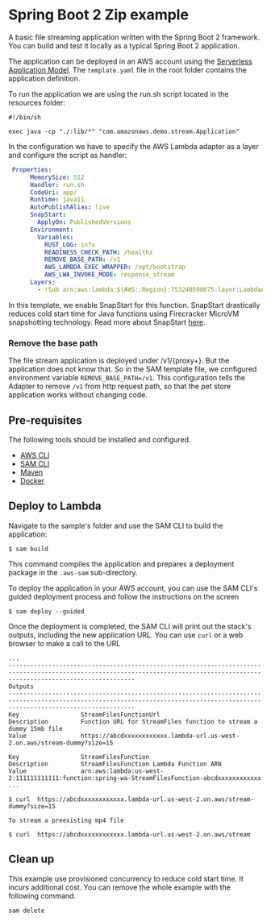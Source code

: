 # Spring Boot 2 Zip example

A basic file streaming application written with the Spring Boot 2 framework. You can build and test it locally as a typical Spring Boot 2 application.

The application can be deployed in an AWS account using the [Serverless Application Model](https://github.com/awslabs/serverless-application-model). The `template.yaml` file in the root folder contains the application definition.

To run the application we are using the run.sh script located in the resources folder:

```shell
#!/bin/sh

exec java -cp "./:lib/*" "com.amazonaws.demo.stream.Application"
```

In the configuration we have to specify the AWS Lambda adapter as a layer and configure the script as handler:

```yaml
 Properties:
      MemorySize: 512
      Handler: run.sh
      CodeUri: app/
      Runtime: java11
      AutoPublishAlias: live
      SnapStart:
        ApplyOn: PublishedVersions      
      Environment:
        Variables:
          RUST_LOG: info
          READINESS_CHECK_PATH: /healthz
          REMOVE_BASE_PATH: /v1
          AWS_LAMBDA_EXEC_WRAPPER: /opt/bootstrap
          AWS_LWA_INVOKE_MODE: response_stream
      Layers:
        - !Sub arn:aws:lambda:${AWS::Region}:753240598075:layer:LambdaAdapterLayerX86:20
```
In this template, we enable SnapStart for this function. SnapStart drastically reduces cold start time for Java functions using Firecracker MicroVM snapshotting technology. Read more about SnapStart [here](https://docs.aws.amazon.com/lambda/latest/dg/snapstart.html).

### Remove the base path

The file stream application is deployed under /v1/{proxy+}. But the application does not know that. So in the SAM template file, we configured environment variable `REMOVE_BASE_PATH=/v1`. 
This configuration tells the Adapter to remove `/v1` from http request path, so that the pet store application works without changing code. 


## Pre-requisites

The following tools should be installed and configured.

* [AWS CLI](https://aws.amazon.com/cli/)
* [SAM CLI](https://github.com/awslabs/aws-sam-cli)
* [Maven](https://maven.apache.org/)
* [Docker](https://www.docker.com/products/docker-desktop)

## Deploy to Lambda
Navigate to the sample's folder and use the SAM CLI to build the application:

```shell
$ sam build
```

This command compiles the application and prepares a deployment package in the `.aws-sam` sub-directory.

To deploy the application in your AWS account, you can use the SAM CLI's guided deployment process and follow the instructions on the screen

```shell
$ sam deploy --guided
```

Once the deployment is completed, the SAM CLI will print out the stack's outputs, including the new application URL. You can use `curl` or a web browser to make a call to the URL

```shell
...
-------------------------------------------------------------------------------------------------------------------------------------------------------------------------------
Outputs                                                                                                                                                                       
-------------------------------------------------------------------------------------------------------------------------------------------------------------------------------
Key                 StreamFilesFunctionUrl                                                                                                                                    
Description         Function URL for StreamFiles function to stream a dummy 15mb file                                                                                         
Value               https://abcdxxxxxxxxxxxx.lambda-url.us-west-2.on.aws/stream-dummy?size=15                                                                 

Key                 StreamFilesFunction                                                                                                                                       
Description         StreamFilesFunction Lambda Function ARN                                                                                                                   
Value               arn:aws:lambda:us-west-2:111111111111:function:spring-wa-StreamFilesFunction-abcdxxxxxxxxxxxx     
...

$ curl  https://abcdxxxxxxxxxxxx.lambda-url.us-west-2.on.aws/stream-dummy?size=15

To stream a preexisting mp4 file  

$ curl  https://abcdxxxxxxxxxxxx.lambda-url.us-west-2.on.aws/stream   
```

## Clean up

This example use provisioned concurrency to reduce cold start time. It incurs additional cost. You can remove the whole example with the following command. 

```shell
sam delete
```